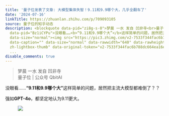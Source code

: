 ```yaml
---
title: '量子位发表了文章: 大模型集体失智！9.11和9.9哪个大，几乎全翻车了'
date: '2024-07-16'
linkTitle: https://zhuanlan.zhihu.com/p/709093105
source: 量子位的知乎动态
description: <blockquote data-pid="zi8g-s-0">梦晨 一水 发自 凹非寺<br>量子位 | 公众号 QbitAI</blockquote><p
  data-pid="Bz1iCYPu">没眼看……<b>“9.11和9.9哪个大”</b>这样简单的问题，居然把主流大模型都难倒了？？</p><p data-pid="aeHyJn6D">强如<b>GPT-4o</b>，都坚定地认为9.11更大。</p><figure
  data-size="normal"><img src="https://pic3.zhimg.com/v2-7533f344fac6b788dc664ea16e5d91ca.jpg"
  data-caption="" data-size="normal" data-rawwidth="640" data-rawheight="455" class="origin_image
  zh-lightbox-thumb" data-original-token="v2-7533f344fac6b788dc664ea16e5d91ca" referrerpolicy="no-referrer"></figure><p
  ...
disable_comments: true
---
```

<blockquote data-pid="zi8g-s-0">梦晨 一水 发自 凹非寺<br>量子位 | 公众号 QbitAI</blockquote><p data-pid="Bz1iCYPu">没眼看……<b>“9.11和9.9哪个大”</b>这样简单的问题，居然把主流大模型都难倒了？？</p><p data-pid="aeHyJn6D">强如<b>GPT-4o</b>，都坚定地认为9.11更大。</p><figure data-size="normal"><img src="https://pic3.zhimg.com/v2-7533f344fac6b788dc664ea16e5d91ca.jpg" data-caption="" data-size="normal" data-rawwidth="640" data-rawheight="455" class="origin_image zh-lightbox-thumb" data-original-token="v2-7533f344fac6b788dc664ea16e5d91ca" referrerpolicy="no-referrer"></figure><p ...